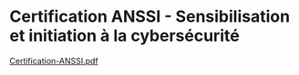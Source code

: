 # Certification ANSSI - Sensibilisation et initiation à la cybersécurité
[Certification-ANSSI.pdf](https://github.com/eduardoschoepf83/certification-ANSSI/files/8804673/Certification-ANSSI.pdf)
